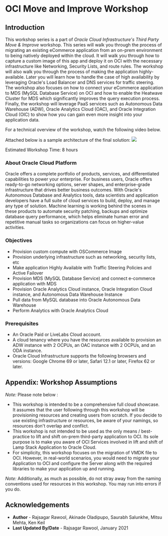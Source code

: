 # OCI Move and Improve Workshop

## Introduction
This workshop series is a part of *Oracle Cloud Infrastructure's Third Party Move & Improve* workshop. This series will walk you through the process of migrating an existing eCommerce application from an on-prem environment to being natively deployed within the cloud. It will walk you through how to capture a custom image of this app and deploy it on OCI with the necessary infrastructure like Networking, Security Lists, and route rules. The workshop will also walk you through the process of making the application highly-available. Later you will learn how to handle the case of high availability by leveraging Oracle's Load Balancer and DNS services for traffic steering. The workshop also focuses on how to connect your eCommerce application to MDS (MySQL Database Service) on OCI and how to enable the Heatwave Cluster for MDS which significantly improves the query execution process. Finally, the workshop will leverage PaaS services such as Autonomous Data Warehouse (ADW), Oracle Analytics Cloud (OAC), and Oracle Integration Cloud (OIC) to show how you can gain even more insight into your application data.

For a technical overview of the workshop, watch the following video below.
[](youtube:KuT6DksQpKc)

Attached below is a sample architecture of the final solution:
![](./images/Architecture.png)

Estimated Workshop Time:  8 hours

### About Oracle Cloud Platform
Oracle offers a complete portfolio of products, services, and differentiated capabilities to power your enterprise. For business users, Oracle offers ready-to-go networking options, server shapes, and enterprise-grade infrastructure that drives better business outcomes. With Oracle's Autonomous Database and Analytics tools, data scientists and application developers have a full suite of cloud services to build, deploy, and manage any type of solution. Machine learning is working behind the scenes in these products to automate security patching, backups and optimize database query performance, which helps eliminate human error and repetitive manual tasks so organizations can focus on higher-value activities.

### Objectives
* Provision custom compute with OSCommerce Image
* Provision underlying infrastructure such as networking, security lists, etc
* Make application Highly Available with Traffic Steering Policies and Active Failover
* Provision MDS (MySQL Database Service) and connect e-commerce application with MDS
* Provision Oracle Analytics Cloud instance, Oracle Integration Cloud instance, and Autonomous Data Warehouse Instance
* Pull data from MySQL database into Oracle Autonomous Data Warehouse
* Perform Analytics with Oracle Analytics Cloud

### Prerequisites
* An Oracle Paid or LiveLabs Cloud account.
* A cloud tenancy where you have the resources available to provision an ADW instance with 2 OCPUs, an OAC instance with 2 OCPUs, and an ODA instance.
* Oracle Cloud Infrastructure supports the following browsers and versions: Google Chrome 69 or later, Safari 12.1 or later, Firefox 62 or later.

## Appendix:  Workshop Assumptions
*Note:* Please note below :
* This workshop is intended to be a comprehensive full cloud showcase. It assumes that the user following through this workshop will be provisioning resources and creating users from scratch. If you decide to use existing infrastructure or resources, be aware of your namings, so resources don't overlap and conflict.
* This workshop is not intended to be used as the only means / best-practice to lift and shift on-prem third-party application to OCI. Its sole purpose is to make you aware of OCI Services involved in lift and shift of Lamp Stack Application to Oracle Cloud.
* For simplicity, this workshop focuses on the migration of VMDK file to OCI. However, in real-world scenarios, you would need to migrate your Application to OCI and configure the Server along with the required libraries to make your application up and running.

*Note:* Additionally, as much as possible, do not stray away from the naming conventions used for resources in this workshop. You may run into errors if you do.

## Acknowledgements
* **Author** - Rajsagar Rawool, Akinade Oladipupo, Saurabh Salunkhe, Mitsu Mehta, Ken Keil
* **Last Updated By/Date** - Rajsagar Rawool, January 2021
